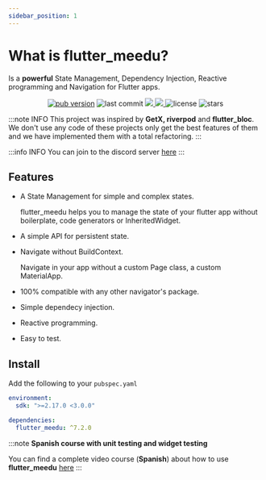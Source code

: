 ```yaml
---
sidebar_position: 1
---
```


# What is flutter_meedu?

Is a **powerful** State Management, Dependency Injection, Reactive programming and Navigation for Flutter apps.

<p align="center">
  <a href="https://pub.dev/packages/flutter_meedu"><img alt="pub version" src="https://img.shields.io/pub/v/flutter_meedu?label=flutter_meedu"/></a>

  <img style={{marginLeft:10}} alt="last commit" src="https://img.shields.io/github/last-commit/darwin-morocho/flutter-meedu"/>
   <a style={{marginLeft:10}} href="https://codecov.io/gh/darwin-morocho/flutter-meedu">
  <img src="https://codecov.io/gh/darwin-morocho/flutter-meedu/branch/master/graph/badge.svg?token=VM29N1NHWJ"/>
  </a>
   <a style={{marginLeft:10}} href="https://discord.gg/rV4bPsdefj">
  <img src="https://img.shields.io/static/v1?label=Discord&message=Server&color=1565c0"/>
  </a>
  <img style={{marginLeft:10}} alt="license" src="https://img.shields.io/github/license/darwin-morocho/flutter-meedu"/>
  <img style={{marginLeft:10}} alt="stars" src="https://img.shields.io/github/stars/darwin-morocho/flutter-meedu?style=social"/>
</p>

:::note INFO
This project was inspired by **GetX, riverpod** and **flutter_bloc**. We don't use any code of these projects only get the best features
of them and we have implemented them with a total refactoring.
:::

:::info INFO
You can join to the discord server [here](https://discord.gg/rV4bPsdefj)
:::


## Features
- A State Management for simple and complex states.

  flutter_meedu helps you to manage the state of your flutter app without boilerplate, code generators or InheritedWidget.

- A simple API for persistent state.

- Navigate without BuildContext.
 
  Navigate in your app without a custom Page class, a custom MaterialApp.

- 100% compatible with any other navigator's package.

- Simple dependecy injection.

- Reactive programming.

- Easy to test.

## Install

Add the following to your `pubspec.yaml`

```yaml
environment:
  sdk: ">=2.17.0 <3.0.0"

dependencies:
  flutter_meedu: ^7.2.0
``` 




:::note
**Spanish course with unit testing and widget testing**

You can find a complete video course (**Spanish**) about how to use **flutter_meedu** [here](https://meedu.app/curso/flutter-gestion-de-estados-con-meedu)
:::